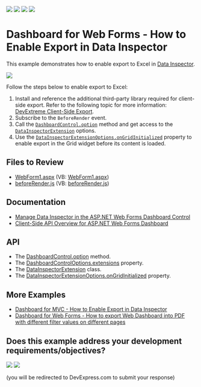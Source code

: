 <!-- default badges list -->
![](https://img.shields.io/endpoint?url=https://codecentral.devexpress.com/api/v1/VersionRange/240536881/24.2.1%2B)
[![](https://img.shields.io/badge/Open_in_DevExpress_Support_Center-FF7200?style=flat-square&logo=DevExpress&logoColor=white)](https://supportcenter.devexpress.com/ticket/details/T862387)
[![](https://img.shields.io/badge/📖_How_to_use_DevExpress_Examples-e9f6fc?style=flat-square)](https://docs.devexpress.com/GeneralInformation/403183)
[![](https://img.shields.io/badge/💬_Leave_Feedback-feecdd?style=flat-square)](#does-this-example-address-your-development-requirementsobjectives)
<!-- default badges end -->

# Dashboard for Web Forms - How to Enable Export in Data Inspector

This example demonstrates how to enable export to Excel in [Data Inspector](https://docs.devexpress.com/Dashboard/401194/common-features/underlying-and-displayed-data/data-inspector). 

![](images/data_inspector_export.png)

Follow the steps below to enable export to Excel:

1. Install and reference the additional third-party library required for client-side export. Refer to the following topic for more information: [DevExtreme Client-Side Export](https://js.devexpress.com/Documentation/ApiReference/UI_Components/dxDataGrid/Configuration/export/).
1. Subscribe to the `BeforeRender` event. 
1. Call the [`DashboardControl.option`](https://docs.devexpress.com/Dashboard/js-DevExpress.Dashboard.DashboardControl?p=netframework#js_devexpress_dashboard_dashboardcontrol_option_args_) method and get access to the [`DataInspectorExtension`](https://docs.devexpress.com/Dashboard/js-DevExpress.Dashboard.DataInspectorExtension) options.
1. Use the [`DataInspectorExtensionOptions.onGridInitialized`](https://docs.devexpress.com/Dashboard/js-DevExpress.Dashboard.DataInspectorExtensionOptions#js_devexpress_dashboard_datainspectorextensionoptions_ongridinitialized) property to enable export in the Grid widget before its content is loaded.


## Files to Review
* [WebForm1.aspx](./CS/WebForm1.aspx) (VB: [WebForm1.aspx](./VB/WebForm1.aspx))
* [beforeRender.js](./CS/Scripts/beforeRender.js) (VB: [beforeRender.js](./VB/Scripts/beforeRender.js))

## Documentation

* [Manage Data Inspector in the ASP.NET Web Forms Dashboard Control](https://docs.devexpress.com/Dashboard/403976/web-dashboard/aspnet-web-forms-dashboard-control/manage-data-inspector-in-asp-net-web-forms-dashboard-control)
* [Client-Side API Overview for ASP.NET Web Forms Dashboard](https://docs.devexpress.com/Dashboard/116302/web-dashboard/aspnet-web-forms-dashboard-control/client-side-api-overview)

## API

* The [DashboardControl.option](https://docs.devexpress.com/Dashboard/js-DevExpress.Dashboard.DashboardControl?p=netframework#js_devexpress_dashboard_dashboardcontrol_option_args_) method.
* The [DashboardControlOptions.extensions](https://docs.devexpress.com/Dashboard/js-DevExpress.Dashboard.DataInspectorExtensionOptions) property.
* The [DataInspectorExtension](https://docs.devexpress.com/Dashboard/js-DevExpress.Dashboard.DataInspectorExtension) class.
* The [DataInspectorExtensionOptions.onGridInitialized](https://docs.devexpress.com/Dashboard/js-DevExpress.Dashboard.DataInspectorExtensionOptions#js_devexpress_dashboard_datainspectorextensionoptions_ongridinitialized) property.

## More Examples

- [Dashboard for MVC - How to Enable Export in Data Inspector](https://github.com/DevExpress-Examples/asp.net-mvc-dashboard-how-to-enable-export-in-data-inspector)
- [Dashboard for Web Forms - How to export Web Dashboard into PDF with different filter values on different pages](https://github.com/DevExpress-Examples/how-to-export-web-dashboard-into-pdf-with-different-filter-values-on-different-pages-t511362)
<!-- feedback -->
## Does this example address your development requirements/objectives?

[<img src="https://www.devexpress.com/support/examples/i/yes-button.svg"/>](https://www.devexpress.com/support/examples/survey.xml?utm_source=github&utm_campaign=web-forms-dashboard-enable-export-in-data-inspector&~~~was_helpful=yes) [<img src="https://www.devexpress.com/support/examples/i/no-button.svg"/>](https://www.devexpress.com/support/examples/survey.xml?utm_source=github&utm_campaign=web-forms-dashboard-enable-export-in-data-inspector&~~~was_helpful=no)

(you will be redirected to DevExpress.com to submit your response)
<!-- feedback end -->
